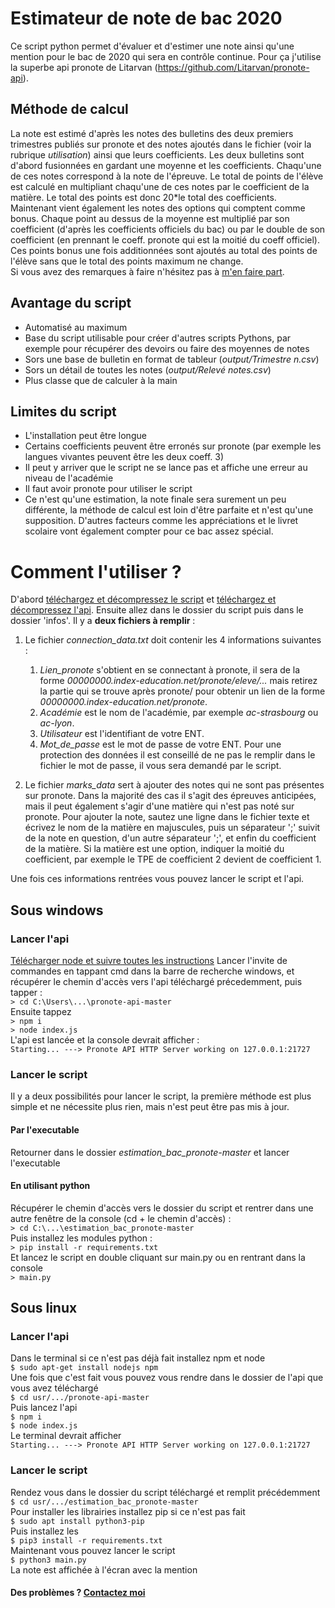 # Estimateur de note de bac 2020

Ce script python permet d'évaluer et d'estimer une note ainsi qu'une mention pour le bac de 2020 qui sera en contrôle continue. 
Pour ça j'utilise la superbe api pronote de Litarvan (https://github.com/Litarvan/pronote-api).

## Méthode de calcul

La note est estimé d'après les notes des bulletins des deux premiers trimestres publiés sur pronote et des notes ajoutés dans le fichier 
(voir la rubrique *utilisation*) ainsi que leurs coefficients. Les deux bulletins sont d'abord fusionnées en gardant une moyenne
et les coefficients. Chaqu'une de ces notes correspond à la note de l'épreuve. Le total de points de l'élève est calculé en multipliant
chaqu'une de ces notes par le coefficient de la matière. Le total des points est donc 20*le total des coefficients. \
Maintenant vient également les notes des options qui comptent comme bonus. Chaque point au dessus de la moyenne est multiplié
par son coefficient (d'après les coefficients officiels du bac) ou par le double de son coefficient 
(en prennant le coeff. pronote qui est la moitié du coeff officiel). Ces points bonus une fois additionnées sont ajoutés
au total des points de l'élève sans que le total des points maximum ne change.\
Si vous avez des remarques à faire n'hésitez pas à [m'en faire part](http://valentin.cassayre.me/contact).

## Avantage du script

* Automatisé au maximum
* Base du script utilisable pour créer d'autres scripts Pythons, par exemple pour récupérer des devoirs ou faire des
moyennes de notes
* Sors une base de bulletin en format de tableur (*output/Trimestre n.csv*)
* Sors un détail de toutes les notes (*output/Relevé notes.csv*)
* Plus classe que de calculer à la main

## Limites du script

* L'installation peut être longue
* Certains coefficients peuvent être erronés sur pronote (par exemple les langues vivantes peuvent être les deux coeff. 3)
* Il peut y arriver que le script ne se lance pas et affiche une erreur au niveau de l'académie
* Il faut avoir pronote pour utiliser le script
* Ce n'est qu'une estimation, la note finale sera surement un peu différente, la méthode de calcul est loin d'être parfaite
et n'est qu'une supposition. D'autres facteurs comme les appréciations et le livret scolaire vont également compter pour ce bac assez spécial.

# Comment l'utiliser ?

D'abord [téléchargez et décompressez le script](https://github.com/V-def/estimation_bac_pronote) et
[téléchargez et décompressez l'api](https://github.com/Litarvan/pronote-api).
Ensuite allez dans le dossier du script puis dans le dossier 'infos'. Il y a **deux fichiers à remplir** :
1. Le fichier *connection_data.txt* doit contenir les 4 informations suivantes :
   1. *Lien_pronote* s'obtient en se connectant à pronote, il sera de la forme
   *00000000.index-education.net/pronote/eleve/...* mais retirez la partie qui se trouve après
   pronote/ pour obtenir un lien de la forme *00000000.index-education.net/pronote*.
   2. *Académie* est le nom de l'académie, par exemple *ac-strasbourg* ou *ac-lyon*.
   3. *Utilisateur* est l'identifiant de votre ENT.
   4. *Mot_de_passe* est le mot de passe de votre ENT. 
   Pour une protection des données il est conseillé de ne pas le
   remplir dans le fichier le mot de passe, il vous sera demandé par le script.

2. Le fichier *marks_data* sert à ajouter des notes qui ne sont pas présentes sur pronote. Dans la majorité des cas
il s'agit des épreuves anticipées, mais il peut également s'agir d'une matière qui n'est pas noté sur pronote. 
Pour ajouter la note, sautez une ligne dans le fichier texte et écrivez le nom de la matière en majuscules,
puis un séparateur ';' suivit de la note en question, d'un autre séparateur ';', et enfin du coefficient de la matière. 
Si la matière est une option, indiquer la moitié du coefficient, par exemple le TPE de coefficient 2 devient de coefficient 1.

Une fois ces informations rentrées vous pouvez lancer le script et l'api.

## Sous windows

### Lancer l'api

[Télécharger node et suivre toutes les instructions](https://nodejs.org/dist/v12.16.3/node-v12.16.3-x64.msi)
Lancer l'invite de commandes en tappant cmd dans la barre de recherche windows, et récupérer le chemin d'accès vers l'api
téléchargé précedemment, puis tapper :\
`> cd C:\Users\...\pronote-api-master`\
Ensuite tappez\
`> npm i`\
`> node index.js`\
L'api est lancée et la console devrait afficher :\
`Starting...
---> Pronote API HTTP Server working on 127.0.0.1:21727`

### Lancer le script

Il y a deux possibilités pour lancer le script, la première méthode est plus simple et ne nécessite plus rien, mais 
n'est peut être pas mis à jour.

#### Par l'executable

Retourner dans le dossier *estimation_bac_pronote-master* et lancer l'executable

#### En utilisant python

Récupérer le chemin d'accès vers le dossier du script et rentrer dans une autre fenêtre de la console (cd + le chemin d'accès) :\
`> cd C:\...\estimation_bac_pronote-master`\
Puis installez les modules python :\
`> pip install -r requirements.txt`\
Et lancez le script en double cliquant sur main.py ou en rentrant dans la console\
 `> main.py`

## Sous linux

### Lancer l'api

Dans le terminal si ce n'est pas déjà fait installez npm et node\
`$ sudo apt-get install nodejs npm`\
Une fois que c'est fait vous pouvez vous rendre dans le dossier de l'api que vous avez téléchargé\
`$ cd usr/.../pronote-api-master`\
Puis lancez l'api\
`$ npm i`\
`$ node index.js`\
Le terminal devrait afficher\
`Starting...
---> Pronote API HTTP Server working on 127.0.0.1:21727`

### Lancer le script

Rendez vous dans le dossier du script téléchargé et remplit précédemment\
`$ cd usr/.../estimation_bac_pronote-master`\
Pour installer les librairies installez pip si ce n'est pas fait\
`$ sudo apt install python3-pip`\
Puis installez les\
`$ pip3 install -r requirements.txt`\
Maintenant vous pouvez lancer le script\
`$ python3 main.py`\
La note est affichée à l'écran avec la mention

#### Des problèmes ? [Contactez moi](http://valentin.cassayre.me/contact)
